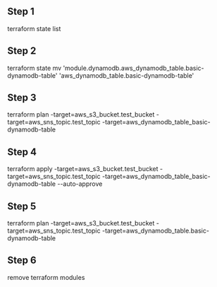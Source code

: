 ## Step 1
terraform state list

## Step 2
terraform state mv 'module.dynamodb.aws_dynamodb_table.basic-dynamodb-table' 'aws_dynamodb_table.basic-dynamodb-table'

## Step 3
terraform plan -target=aws_s3_bucket.test_bucket -target=aws_sns_topic.test_topic -target=aws_dynamodb_table_basic-dynamodb-table

## Step 4
terraform apply -target=aws_s3_bucket.test_bucket -target=aws_sns_topic.test_topic -target=aws_dynamodb_table_basic-dynamodb-table --auto-approve

## Step 5
terraform plan -target=aws_s3_bucket.test_bucket -target=aws_sns_topic.test_topic -target=aws_dynamodb_table.basic-dynamodb-table

## Step 6
remove terraform modules

